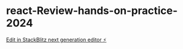 # react-Review-hands-on-practice-2024

[Edit in StackBlitz next generation editor ⚡️](https://stackblitz.com/~/github.com/GerryKanz/react-Review-hands-on-practice-2024)